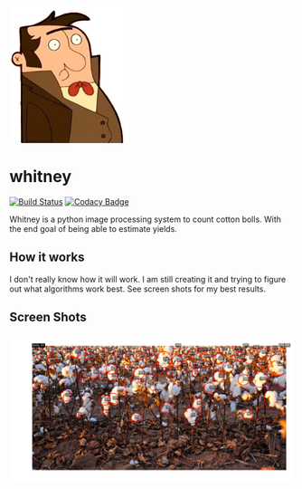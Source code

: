 ![whitney](/readme-img/whitney.jpg)  
# whitney
[![Build Status](https://travis-ci.org/sonyccd/whitney.svg?branch=master)](https://travis-ci.org/sonyccd/whitney)
[![Codacy Badge](https://api.codacy.com/project/badge/Grade/15de6cdaace9408e982ad2db14930c1a)](https://www.codacy.com/app/snakes-in-the-box/whitney?utm_source=github.com&utm_medium=referral&utm_content=sonyccd/whitney&utm_campaign=badger)

Whitney is a python image processing system to count cotton bolls. With the end goal of being able to estimate yields.

## How it works
I don't really know how it will work. I am still creating it and trying to figure out what algorithms work best. 
See screen shots for my best results. 

## Screen Shots
![figure1](/readme-img/figure_2.png)